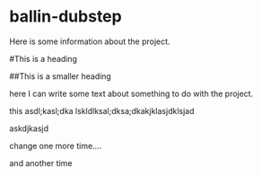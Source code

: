 ballin-dubstep
==============

Here is some information about the project.

#This is a heading

##This is a smaller heading

here I can write some text about something to do with the project.

this asdl;kasl;dka
lskldlksal;dksa;dkakjklasjdklsjad

askdjkasjd


change one more time....

and another time 